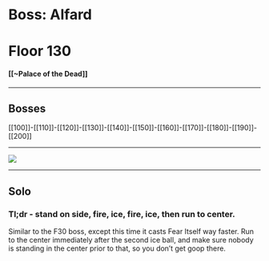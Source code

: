 # Boss: Alfard
# Floor 130
#### [[~Palace of the Dead]]

---
## Bosses

 [[100]]-[[110]]-[[120]]-[[130]]-[[140]]-[[150]]-[[160]]-[[170]]-[[180]]-[[190]]-[[200]]

---
 

![](https://lh5.googleusercontent.com/ZpVIHM9RLp4XDOFOqgTc3Gvzu_uHf0ndRSVbYfMTRK76JpIP_-lMAuaBsQ-mRXsa6-FYuGMIPd3lsjzUfpr5qM8ugTtYSId4442kl0fvYnaTfrNeQLe6Hr4KQAAl7fEoEi9vCSav)

---
## Solo

### Tl;dr - stand on side, fire, ice, fire, ice, then run to center.

Similar to the F30 boss, except this time it casts Fear Itself way faster. Run to the center immediately after the second ice ball, and make sure nobody is standing in the center prior to that, so you don’t get goop there.